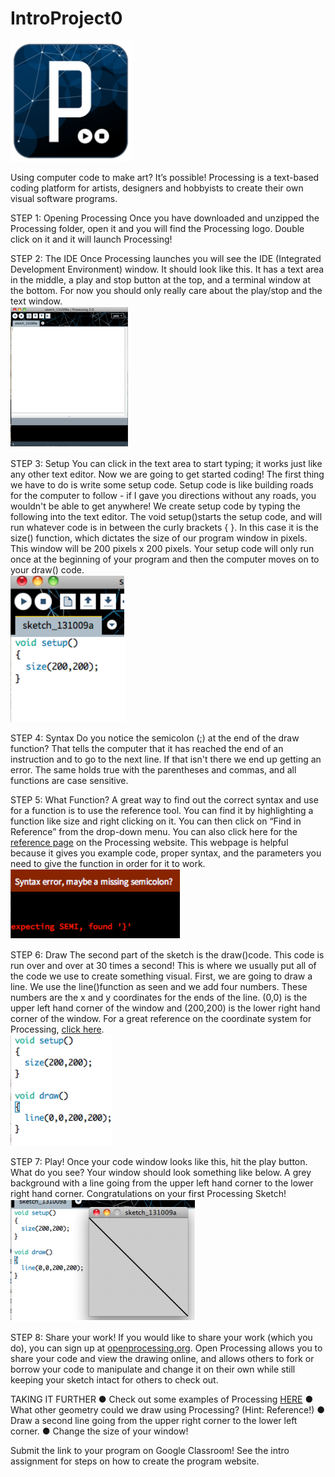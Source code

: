 # IntroProject0

![Image 0](/Images/IntroProject0-0.PNG)


Using computer code to make art?
It’s possible! Processing is a
text-based coding platform for
artists, designers and hobbyists to
create their own visual software
programs.

STEP 1: Opening Processing
Once you have downloaded and unzipped the Processing folder, open it and you will find the
Processing logo. Double click on it and it will launch Processing!


STEP 2: The IDE
Once Processing launches you will see the IDE (Integrated Development Environment)
window. It should look like this. It has a text area in the middle, a play and stop button at the
top, and a terminal window at the bottom. For now you should only really care about the
play/stop and the text window.\
![Image 1](/Images/IntroProject0-1.PNG)

STEP 3: Setup
You can click in the text area to start typing; it works just like any other text editor. Now
we are going to get started coding! The first thing we have to do is write some setup
code. Setup code is like building roads for the computer to follow - if I gave you
directions without any roads, you wouldn't be able to get anywhere! We create setup
code by typing the following into the text editor. The void setup()starts the setup
code, and will run whatever code is in between the curly brackets { }. In this case it is
the size() function, which dictates the size of our program window in pixels. This
window will be 200 pixels x 200 pixels. Your setup code will only run once at the
beginning of your program and then the computer moves on to your draw() code.\
![Image 2](/Images/IntroProject0-2.PNG)

STEP 4: Syntax
Do you notice the semicolon (;) at the end of the draw function? That tells the computer
that it has reached the end of an instruction and to go to the next line. If that isn't there
we end up getting an error. The same holds true with the parentheses and commas, and
all functions are case sensitive.

STEP 5: What Function?
A great way to find out the correct syntax and use for a function is to use the
reference tool. You can find it by highlighting a function like size and right
clicking on it. You can then click on “Find in Reference” from the drop-down
menu. You can also click here for the [reference page](https://processing.org/reference/) on the Processing website.
This webpage is helpful because it gives you example code, proper syntax, and
the parameters you need to give the function in order for it to work.\
![Image 3](/Images/IntroProject0-3.PNG)

STEP 6: Draw
The second part of the sketch is the draw()code. This code is run over and over at 30
times a second! This is where we usually put all of the code we use to create something
visual. First, we are going to draw a line. We use the line()function as seen and we add
four numbers. These numbers are the x and y coordinates for the ends of the line. (0,0) is the
upper left hand corner of the window and (200,200) is the lower right hand corner of the
window. For a great reference on the coordinate system for Processing, [click here](https://processing.org/tutorials/drawing/).\
![Image 4](/Images/IntroProject0-4.PNG)

STEP 7: Play!
Once your code window looks like this, hit the play button. What do you see?
Your window should look something like below. A grey background with a line
going from the upper left hand corner to the lower right hand corner.
Congratulations on your first Processing Sketch!\
![Image 5](/Images/IntroProject0-5.PNG)

STEP 8: Share your work!
If you would like to share your work (which you do), you can sign up at
 [openprocessing.org](https://openprocessing.org). Open Processing allows you to share your code and view the
drawing online, and allows others to fork or borrow your code to manipulate and change it
on their own while still keeping your sketch intact for others to check out.


TAKING IT FURTHER
● Check out some examples of Processing [HERE](www.processing.org/exhibition/)
● What other geometry could we draw using Processing? (Hint: Reference!)
● Draw a second line going from the upper right corner to the lower left corner.
● Change the size of your window!


Submit the link to your program on Google Classroom! See the intro assignment for steps on how to create the program website. 

